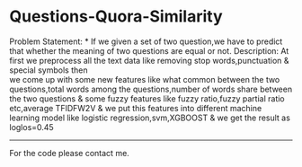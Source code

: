 # Questions-Quora-Similarity
Problem Statement:
       * If we given a set of two question,we have to predict that whether the meaning of two questions are equal or not.
Description:
      At first we preprocess all the text data like removing stop words,punctuation & special symbols then  
      we come up with some new features like what common between the two questions,total words among the questions,number of words share between the two questions & some       fuzzy features like fuzzy ratio,fuzzy partial ratio etc,average TFIDFW2V & we put this features into different machine learning model like logistic regression,svm,XGBOOST & we get the result as loglos=0.45  
      
******
For the code please contact me.
